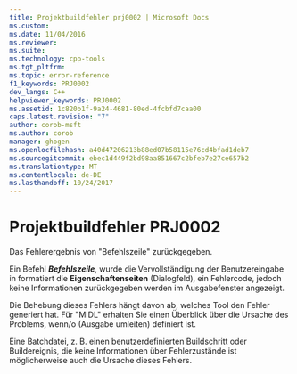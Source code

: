 ```yaml
---
title: Projektbuildfehler prj0002 | Microsoft Docs
ms.custom: 
ms.date: 11/04/2016
ms.reviewer: 
ms.suite: 
ms.technology: cpp-tools
ms.tgt_pltfrm: 
ms.topic: error-reference
f1_keywords: PRJ0002
dev_langs: C++
helpviewer_keywords: PRJ0002
ms.assetid: 1c820b1f-9a24-4681-80ed-4fcbfd7caa00
caps.latest.revision: "7"
author: corob-msft
ms.author: corob
manager: ghogen
ms.openlocfilehash: a40d47206213b88ed07b58115e76cd4bfad1deb7
ms.sourcegitcommit: ebec1d449f2bd98aa851667c2bfeb7e27ce657b2
ms.translationtype: MT
ms.contentlocale: de-DE
ms.lasthandoff: 10/24/2017
---
```

# <a name="project-build-error-prj0002"></a>Projektbuildfehler PRJ0002
Das Fehlerergebnis von "Befehlszeile" zurückgegeben.  
  
 Ein Befehl ***Befehlszeile***, wurde die Vervollständigung der Benutzereingabe in formatiert die **Eigenschaftenseiten** (Dialogfeld), ein Fehlercode, jedoch keine Informationen zurückgegeben werden im Ausgabefenster angezeigt.  
  
 Die Behebung dieses Fehlers hängt davon ab, welches Tool den Fehler generiert hat. Für "MIDL" erhalten Sie einen Überblick über die Ursache des Problems, wenn/o (Ausgabe umleiten) definiert ist.  
  
 Eine Batchdatei, z. B. einen benutzerdefinierten Buildschritt oder Buildereignis, die keine Informationen über Fehlerzustände ist möglicherweise auch die Ursache dieses Fehlers.